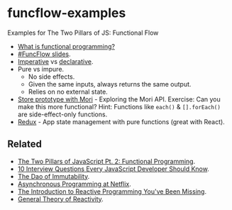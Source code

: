 # funcflow-examples
Examples for The Two Pillars of JS: Functional Flow

* [What is functional programming?](doc/fp.md)
* [#FuncFlow slides](https://slidr.io/ericelliott/learn-to-flow-with-functional-programming#1).
* [Imperative](https://github.com/learn-javascript-courses/funcflow-examples/blob/master/examples/double/imperative/index.js) vs [declarative](https://github.com/learn-javascript-courses/funcflow-examples/blob/master/examples/double/declarative/index.js).
* Pure vs impure.
  - No side effects.
  - Given the same inputs, always returns the same output.
  - Relies on no external state.
* [Store prototype with Mori](https://github.com/ericelliott/checkin/blob/13cd6ce0ed028c5431409f8981005df2b06c3638/source/shared/store/index.js) - Exploring the Mori API. Exercise: Can you make this more functional? Hint: Functions like `each()` & `[].forEach()` are side-effect-only functions.
* [Redux](https://github.com/rackt/redux) - App state management with pure functions (great with React).

## Related
* [The Two Pillars of JavaScript Pt. 2: Functional Programming](https://medium.com/javascript-scene/the-two-pillars-of-javascript-pt-2-functional-programming-a63aa53a41a4).
* [10 Interview Questions Every JavaScript Developer Should Know](https://medium.com/javascript-scene/10-interview-questions-every-javascript-developer-should-know-6fa6bdf5ad95).
* [The Dao of Immutability](https://medium.com/javascript-scene/the-dao-of-immutability-9f91a70c88cd).
* [Asynchronous Programming at Netflix](https://www.youtube.com/watch?v=gawmdhCNy-A).
* [The Introduction to Reactive Programming You've Been Missing](https://gist.github.com/staltz/868e7e9bc2a7b8c1f754).
* [General Theory of Reactivity](https://github.com/kriskowal/gtor).
